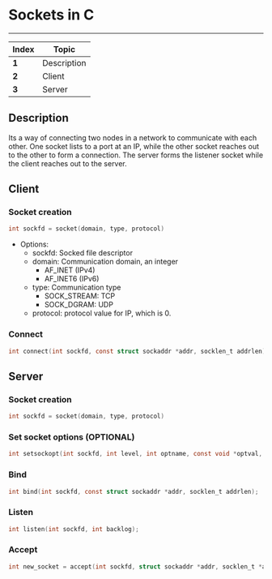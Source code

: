 # Sockets in C
___
Index | Topic
--- | ---
**1** | Description
**2** | Client 
**3** | Server

## Description

Its a way of connecting two nodes in a network to communicate with each other. One socket lists to a port at an IP, while the other socket reaches out to the other to form a connection. The server forms the listener socket while the client reaches out to the server.

## Client

### Socket creation
```c
int sockfd = socket(domain, type, protocol)
```
- Options:
  - sockfd: Socked file descriptor
  - domain: Communication domain, an integer
    - AF_INET (IPv4)
    - AF_INET6 (IPv6)
  - type: Communication type
    - SOCK_STREAM: TCP
    - SOCK_DGRAM: UDP
  - protocol: protocol value for IP, which is 0.
### Connect
```c
int connect(int sockfd, const struct sockaddr *addr, socklen_t addrlen);
```

## Server

### Socket creation

```c
int sockfd = socket(domain, type, protocol)
```

### Set socket options (OPTIONAL)
```c
int setsockopt(int sockfd, int level, int optname, const void *optval, socklen_t optlen);
```

### Bind
```c
int bind(int sockfd, const struct sockaddr *addr, socklen_t addrlen);
```

### Listen 
```c
int listen(int sockfd, int backlog);
```

### Accept
```c
int new_socket = accept(int sockfd, struct sockaddr *addr, socklen_t *addrlen);
```